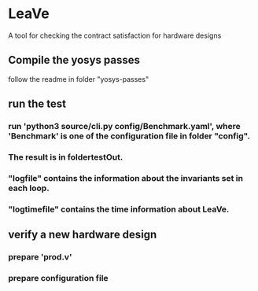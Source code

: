 # LeaVe
A tool for checking the contract satisfaction for hardware designs


## Compile the yosys passes
follow the readme in folder "yosys-passes"



## run the test
### run 'python3 source/cli.py config/Benchmark.yaml', where 'Benchmark' is one of the configuration file in folder "config".

### The result is in foldertestOut.

### "logfile" contains the information about the invariants set in each loop.

### "logtimefile" contains the time information about LeaVe.



## verify a new hardware design
### prepare 'prod.v'

### prepare configuration file

